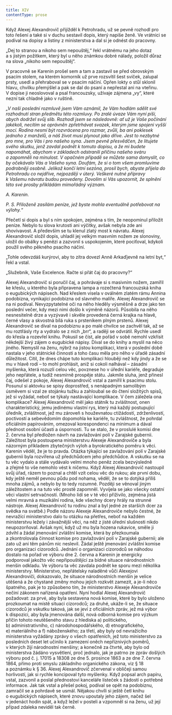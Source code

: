 ```yaml
---
title: XIV
contentType: prose
---
```


Když Alexej Alexandrovič přijížděl k Petrohradu, už se pevně rozhodl pro toto řešení a také si v duchu sestavil dopis, který napíše ženě. Ve vrátnici se podíval na dopisy a listiny z ministerstva a dal si je odnést do pracovny.

„Dej to stranou a nikoho sem nepouštěj,“ řekl vrátnému na jeho dotaz a s jistým požitkem, který byl u něho známkou dobré nálady, položil důraz na slova „nikoho sem nepouštěj“.

V pracovně se Karenin prošel sem a tam a zastavil se před obrovským psacím stolem, na kterém komorník už prve rozsvítil šest svíček, zalupal prsty, usedl a přehraboval se v psacím náčiní. Opřen lokty o stůl sklonil hlavu, chvilku přemýšlel a pak se dal do psaní a nepřestal ani na vteřinu. V dopise ji neoslovoval a psal francouzsky, užívaje zájmena „vy“, které nezní tak chladně jako v ruštině.

  

_„V naší poslední rozmluvě jsem Vám oznámil, že Vám hodlám sdělit své rozhodnutí stran předmětu této rozmluvy. Po zralé úvaze Vám nyní píši, abych dodržel svůj slib. Rozhodl jsem se následovně: ať už je Vaše počínání jakékoli, necítím se oprávněn zpřetrhávat svazek, kterým jsme spojeni vyšší mocí. Rodina nesmí být rozvrácena pro rozmar, zvůli, ba ani poklesek jednoho z manželů, a náš život musí plynout jako dříve. Jest to nezbytné pro mne, pro Vás i pro našeho syna. Jsem pevně přesvědčen, že litujete svého skutku, jenž zavdal podnět k tomuto dopisu, a že mi budete napomáhat, abychom v základech odstranili příčinu našeho sváru a zapomněli na minulost. V opačném případě se můžete sama domyslit, co by očekávalo Vás a Vašeho syna. Doufám, že si o tom všem promluvíme podrobněji osobně. Jelikož končí letní sezóna, prosil bych, abyste přijela do Petrohradu co nejdříve, nejpozději v úterý. Veškeré nutné přípravy k Vašemu návratu budou provedeny. Dovolím si Vás upozornit, že splnění této své prosby přikládám mimořádný význam._

_A. Karenin._

_P. S. Přiloženě zasílám peníze, jež byste mohla eventuálně potřebovat na výlohy.“_

  

Přečetl si dopis a byl s ním spokojen, zejména s tím, že neopominul přiložit peníze. Nebylo tu slova krutosti ani výčitky, avšak nebyla zde ani shovívavost. A především se tu klenul zlatý most k návratu. Alexej Alexandrovič složil dopis, uhladil jej velkým masvním nožem ze slonoviny, uložil do obálky s penězi a zazvonil s uspokojením, které pociťoval, kdykoli použil svého pěkného psacího náčiní.

„Tohle odevzdáš kurýrovi, aby to zítra dovezl Anně Arkaďjevně na letní byt,“ řekl a vstal.

„Služebník, Vaše Excelence. Račte si přát čaj do pracovny?“

Alexej Alexandrovič si poručil čaj, a pohrávaje si s masivním nožem, zamířil ke křeslu, u kterého byla připravena lampa a rozečtená francouzská kniha o eugubických nápisech. Nad křeslem visela v oválném zlatém rámu Annina podobizna, vynikající podobizna od slavného malíře. Alexej Alexandrovič se na ni podíval. Nevyzpytatelné oči na něho hleděly výsměšně a drze jako ten poslední večer, kdy mezi nimi došlo k výměně názorů. Působila na něho nesnesitelně drze a vyzývavě i skvěle provedená černá krajka na hlavě, černé vlasy a skvostná bílá ruka s prsteníkem plným prstenů. Alexej Alexandrovič se díval na podobiznu a po malé chvilce se zachvěl tak, až se mu roztřásly rty a vydralo se z nich „brr“, a raději se odvrátil. Rychle usedl do křesla a rozevřel knihu. Pokusil se číst, ale pořád v sobě nemohl vzkřísit někdejší živý zájem o eugubické nápisy. Díval se do knihy a myslil na něco jiného. Nemyslil na ženu, nýbrž na jistou komplikaci, která v poslední době nastala v jeho státnické činnosti a toho času měla pro něho v úřadě zásadní důležitost. Cítil, že dnes chápe tuto komplikaci hlouběji než kdy jindy a že se mu v hlavě rodí – to mohl prohlásit, aniž si cokoli nalhával – zásadní myšlenka, která rozuzlí celou věc, povznese ho v úřední kariéře, degraduje jeho nepřátele, a tudíž nesmírně prospěje státu. Jakmile sluha, jenž přinesl čaj, odešel z pokoje, Alexej Alexandrovič vstal a zamířil k psacímu stolu. Posunul si aktovku se spisy doprostřed, s nenápadným samolibým úsměvem si vzal ze stojánku tužku a zahloubal se do čtení složitých spisů, jež si vyžádal, neboť se týkaly nastávající komplikace. V čem záležela ona komplikace? Alexej Alexandrovič měl jako státník tu zvláštnost, onen charakteristický, jemu jedinému vlastní rys, který má každý postupující úředník, zvláštnost, jež mu zároveň s houževnatou ctižádostí, zdrženlivostí, poctivostí a sebevědomím dopomohla ke kariéře, tu zvláštnost, že pohrdal oficiálním papírováním, omezoval korespondenci na minimum a dával přednost osobní účasti a úspornosti. Tu se stalo, že v proslulé komisi dne 2. června byl předložen návrh na zavlažování polí v Zarajské gubernii. Záležitost byla postoupena ministerstvu Alexeje Alexandroviče a byla názorným příkladem zbytečných výloh a byrokratického poměru k věci. Karenin věděl, že je to pravda. Otázka týkající se zavlažování polí v Zarajské gubernii byla rozvířena už předchůdcem jeho předchůdce. A vskutku se na tu věc vydalo a stále vydávalo velmi mnoho peněz zcela bezvýsledně a zřejmě to vše nemohlo vést k ničemu. Když Alexej Alexandrovič nastoupil svůj úřad, rázem to poznal a chtěl vzít celou věc do rukou; ale první dobu, kdy ještě neměl pevnou půdu pod nohama, věděl, že se to dotýká příliš mnoha zájmů, a nebylo by to tedy rozumné. Později se věnoval jiným záležitostem a na tuto věc prostě zapomněl. Vyvíjela se jako všecky ostatní věci vlastní setrvačností. (Mnoho lidí se v té věci přiživilo, zejména jistá velmi mravná a muzikální rodina, kde všechny dcery hrály na strunné nástroje. Alexej Alexandrovič tu rodinu znal a byl jedné ze starších dcer za svědka na svatbě.) Podle názoru Alexeje Alexandroviče nebylo čestné, že nevražící ministerstvo dalo tu otázku na přetřes, neboť na každém ministerstvu ležely i závažnější věci, na něž z jisté úřední slušnosti nikdo neupozorňoval. Avšak nyní, když už mu byla hozena rukavice, směle ji zdvihl a žádal jmenování zvláštní komise, která by přezkoumala a zkontrolovala činnost komise pro zavlažování polí v Zarajské gubernii; ale zato už ani těm pánům nic neslevil. Žádal ještě jmenování zvláštní komise pro organizaci cizorodců. Jednání o organizaci cizorodců se náhodou dostalo na pořad ve výboru dne 2. června a Karenin je energicky podporoval jakožto věc nepřipouštějící za bídné situace národnostních menšin odkladu. Ve výboru ta věc zavdala podnět ke sporu mezi několika ministerstvy. Ministerstvo, nepřátelsky naladěné vůči Alexejovi Alexandroviči, dokazovalo, že situace národnostních menšin je velice utěšená a že chystané změny mohou jejich rozkvět zamezit, a je-li něco špatného, pak je to způsobeno tím, že ministerstvo Alexeje Alexandroviče nečiní zákonem nařízená opatření. Nyní hodlal Alexej Alexandrovič požadovat: za prvé, aby byla sestavena nová komise, které by bylo uloženo prozkoumat na místě situaci cizorodců; za druhé, ukáže-li se, že situace cizorodců je vskutku taková, jak se jeví z oficiálních zpráv, jež má výbor k dispozici, aby byla jmenována další, nová odborná komise pro výzkum příčin tohoto neutěšeného stavu z hlediska a) politického, b) administrativního, c) národohospodářského, d) etnografického, e) materiálního a f) náboženského; za třetí, aby byly od nevražícího ministerstva vyžádány zprávy o všech opatřeních, jež toto ministerstvo za posledních deset let učinilo k zamezení oněch nepříznivých poměrů, v kterých žijí národnostní menšiny; a konečně za čtvrté, aby bylo od ministerstva žádáno vysvětlení, proč jednalo, jak je patrno ze zpráv došlých výboru pod č. j. 17015 a 18308 ze dne 5. prosince 1863 a ze dne 7. června 1864, přímo proti smyslu základního organického zákona, viz § 18 a poznámku k § 36. Alexej Alexandrovič zčervenal v obličeji samou horlivostí, jak si rychle koncipoval tyto myšlenky. Když popsal arch papíru, vstal, zazvonil a poslal přednostovi kanceláře lísteček s žádostí o potřebné informace. Jak tak vstal a přešel pokoj, podíval se opět na podobiznu, zamračil se a pohrdavě se usmál. Nějakou chvíli si ještě četl knihu o eugubických nápisech, které znovu upoutaly jeho zájem, načež šel v jedenáct hodin spát, a když ležel v posteli a vzpomněl si na ženu, už její případ zdaleka neviděl tak černě.
